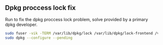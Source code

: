 ## Dpkg proccess lock fix

Run to fix the dpkg proccess lock problem, solve provided by a primary
dpkg developer. 
```bash
sudo fuser -vik -TERM /var/lib/dpkg/lock /var/lib/dpkg/lock-frontend /var/lib/apt/lists/lock
sudo dpkg --configure --pending
```
